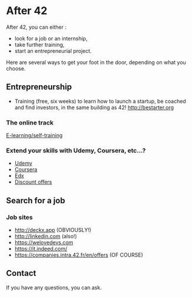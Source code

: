 # After 42

After 42, you can either :

- look for a job or an internship,
- take further training,
- start an entrepreneurial project.

Here are several ways to get your foot in the door, depending on what you choose.

## Entrepreneurship

- Training (free, six weeks) to learn how to launch a startup, be coached and find investors, in the same building as 42! http://bestarter.org

### The online track

[E-learning/self-training]()

### Extend your skills with Udemy, Coursera, etc...?
- [Udemy](https://www.udemy.com/)
- [Coursera](https://www.coursera.org/)
- [Edx](https://www.edx.org/)
- [Discount offers](https://www.real.discount/courses/?free=1)

## Search for a job
### Job sites
- http://deckx.app (OBVIOUSLY!)
- http://linkedin.com (also!)
- https://welovedevs.com
- https://it.indeed.com/
- https://companies.intra.42.fr/en/offers (OF COURSE)

## Contact
If you have any questions, you can ask.
